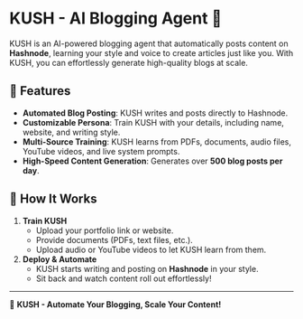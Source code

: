 # KUSH - AI Blogging Agent 🚀

KUSH is an AI-powered blogging agent that automatically posts content on **Hashnode**, learning your style and voice to create articles just like you. With KUSH, you can effortlessly generate high-quality blogs at scale.

## 🌟 Features
- **Automated Blog Posting**: KUSH writes and posts directly to Hashnode.
- **Customizable Persona**: Train KUSH with your details, including name, website, and writing style.
- **Multi-Source Training**: KUSH learns from PDFs, documents, audio files, YouTube videos, and live system prompts.
- **High-Speed Content Generation**: Generates over **500 blog posts per day**.

## 🚀 How It Works
1. **Train KUSH**
   - Upload your portfolio link or website.
   - Provide documents (PDFs, text files, etc.).
   - Upload audio or YouTube videos to let KUSH learn from them.
2. **Deploy & Automate**
   - KUSH starts writing and posting on **Hashnode** in your style.
   - Sit back and watch content roll out effortlessly!



---
🚀 **KUSH - Automate Your Blogging, Scale Your Content!**

